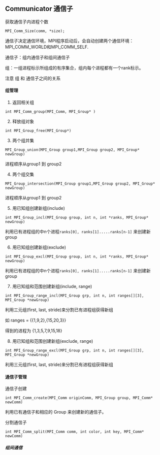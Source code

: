 ## Communicator 通信子


获取通信子内进程个数

````
MPI_Comm_Size(comm, *size);
````

通信子决定通信环境，MPI程序启动后，会自动创建两个通信环境：MPI_COMM_WORLD和MPI_COMM_SELF.

通信子：组内通信子和组间通信子

组：一组进程标示所组成的有序集合，组内每个进程都有一个rank标示。

注意 组 和 通信子之间的关系


#### 组管理

1. 返回相关组

````
int MPI_Comm_group(MPI_Comm, MPI_Group* )
````

2. 释放组对象

````
int MPI_Group_free(MPI_Group*)
````

3. 两个组并集

````
MPI_Group_union(MPI_Group group1,MPI_Group group2, MPI_Group* newGroup)
````
进程顺序从group1 到 group2

4. 两个组交集

````
MPI_Group_intersection(MPI_Group group1,MPI_Group group2, MPI_Group* newGroup)
````
进程顺序从group1 到 group2

5. 用已知组创建新组(include)

````
int MPI_Group_incl(MPI_Group group, int n, int *ranks, MPI_Group* newGroup)
````

利用已有进程组的中n个进程`ranks[0], ranks[1].....ranks[n-1]` 来创建新group

6. 用已知组创建新组(exclude)

````
int MPI_Group_excl(MPI_Group group, int n, int *ranks, MPI_Group* newGroup)
````

利用已有进程组的中n个进程`ranks[0], ranks[1].....ranks[n-1]` 来创建新group

7. 用已知组和范围创建新组(include, range)

````
int MPI_Group_range_incl(MPI_Group grp, int n, int ranges[][3], MPI_Group *newGroup)
````
利用三元组(first, last, stride)来分割已有进程组获得新组

如 ranges = {{1,9,2},{15,20,3}}

得到的进程为 {1,3,5,7,9,15,18}

8. 用已知组和范围创建新组(exclude, range)

````
int MPI_Group_range_excl(MPI_Group grp, int n, int ranges[][3], MPI_Group *newGroup)
````

利用三元组(first, last, stride)来分割已有进程组获得新组


#### 通信子管理

通信子创建

````
int MPI_Comm_create(MPI_Comm originComm, MPI_Group group, MPI_Comm* newComm)
````

利用已有通信子和相应的 Group 来创建新的通信子。

分割通信子

````
int MPI_Comm_split(MPI_Comm comm, int color, int key, MPI_Comm* newComm)
````


##### 组间通信



